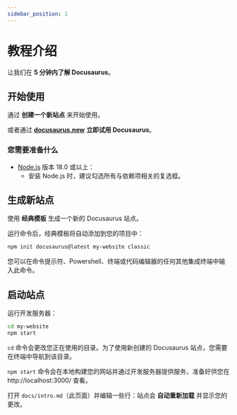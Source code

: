 ```yaml
---
sidebar_position: 1
---
```


# 教程介绍

让我们在 **5 分钟内了解 Docusaurus**。

## 开始使用

通过 **创建一个新站点** 来开始使用。

或者通过 **[docusaurus.new](https://docusaurus.new)** **立即试用 Docusaurus**。

### 您需要准备什么

- [Node.js](https://nodejs.org/en/download/) 版本 18.0 或以上：
  - 安装 Node.js 时，建议勾选所有与依赖项相关的复选框。

## 生成新站点

使用 **经典模板** 生成一个新的 Docusaurus 站点。

运行命令后，经典模板将自动添加到您的项目中：

```bash
npm init docusaurus@latest my-website classic
```

您可以在命令提示符、Powershell、终端或代码编辑器的任何其他集成终端中输入此命令。

## 启动站点

运行开发服务器：

```bash
cd my-website
npm start
```

`cd` 命令会更改您正在使用的目录。为了使用新创建的 Docusaurus 站点，您需要在终端中导航到该目录。

`npm start` 命令会在本地构建您的网站并通过开发服务器提供服务，准备好供您在 http://localhost:3000/ 查看。

打开 `docs/intro.md`（此页面）并编辑一些行：站点会 **自动重新加载** 并显示您的更改。
